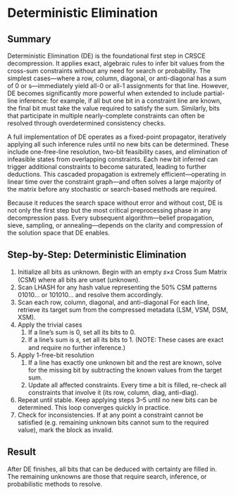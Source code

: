 Deterministic Elimination
=========================

<script type="text/javascript"
  src="https://asymmetric-effort.com/js/mathjax/2.7.0/MathJax.js?config=TeX-AMS_CHTML">
</script>
<script type="text/x-mathjax-config">
  MathJax.Hub.Config({
    tex2jax: {
      inlineMath: [['$','$'], ['\\(','\\)']],
      processEscapes: true},
      jax: ["input/TeX","input/MathML","input/AsciiMath","output/CommonHTML"],
      extensions: ["tex2jax.js","mml2jax.js","asciimath2jax.js","MathMenu.js","MathZoom.js","AssistiveMML.js", "[Contrib]/a11y/accessibility-menu.js"],
      TeX: {
      extensions: ["AMSmath.js","AMSsymbols.js","noErrors.js","noUndefined.js"],
      equationNumbers: {
      autoNumber: "AMS"
      }
    }
  });
</script>

## Summary
Deterministic Elimination (DE) is the foundational first step in CRSCE decompression. It applies exact, algebraic 
rules to infer bit values from the cross-sum constraints without any need for search or probability. The simplest 
cases—where a row, column, diagonal, or anti-diagonal has a sum of 0 or s—immediately yield all-0 or all-1 assignments 
for that line. However, DE becomes significantly more powerful when extended to include partial-line inference: for 
example, if all but one bit in a constraint line are known, the final bit must take the value required to satisfy the 
sum. Similarly, bits that participate in multiple nearly-complete constraints can often be resolved through 
overdetermined consistency checks.

A full implementation of DE operates as a fixed-point propagator, iteratively applying all such inference rules until 
no new bits can be determined. These include one-free-line resolution, two-bit feasibility cases, and elimination of 
infeasible states from overlapping constraints. Each new bit inferred can trigger additional constraints to become 
saturated, leading to further deductions. This cascaded propagation is extremely efficient—operating in linear time 
over the constraint graph—and often solves a large majority of the matrix before any stochastic or search-based 
methods are required.

Because it reduces the search space without error and without cost, DE is not only the first step but the most 
critical preprocessing phase in any decompression pass. Every subsequent algorithm—belief propagation, sieve, sampling, 
or annealing—depends on the clarity and compression of the solution space that DE enables.

## Step-by-Step: Deterministic Elimination
1. Initialize all bits as unknown. Begin with an empty 𝑠×𝑠 Cross Sum Matrix (CSM) where all bits are unset (unknown).
2. Scan LHASH for any hash value representing the 50% CSM patterns 01010... or 101010... and resolve them accordingly.
3. Scan each row, column, diagonal, and anti-diagonal For each line, retrieve its target sum from the compressed 
   metadata (LSM, VSM, DSM, XSM).
4. Apply the trivial cases
   1. If a line’s sum is 0, set all its bits to 0.
   2. If a line’s sum is 𝑠, set all its bits to 1.
   (NOTE: These cases are exact and require no further inference.)
5. Apply 1-free-bit resolution
   1. If a line has exactly one unknown bit and the rest are known, solve for the missing bit by subtracting the 
      known values from the target sum.
   2. Update all affected constraints. Every time a bit is filled, re-check all constraints that involve it (its row, 
      column, diag, anti-diag).
6. Repeat until stable. Keep applying steps 3–5 until no new bits can be determined. This loop converges quickly in 
   practice.
7. Check for inconsistencies. If at any point a constraint cannot be satisfied (e.g. remaining unknown bits cannot 
   sum to the required value), mark the block as invalid.

## Result
After DE finishes, all bits that can be deduced with certainty are filled in. The remaining unknowns are those that 
require search, inference, or probabilistic methods to resolve.
